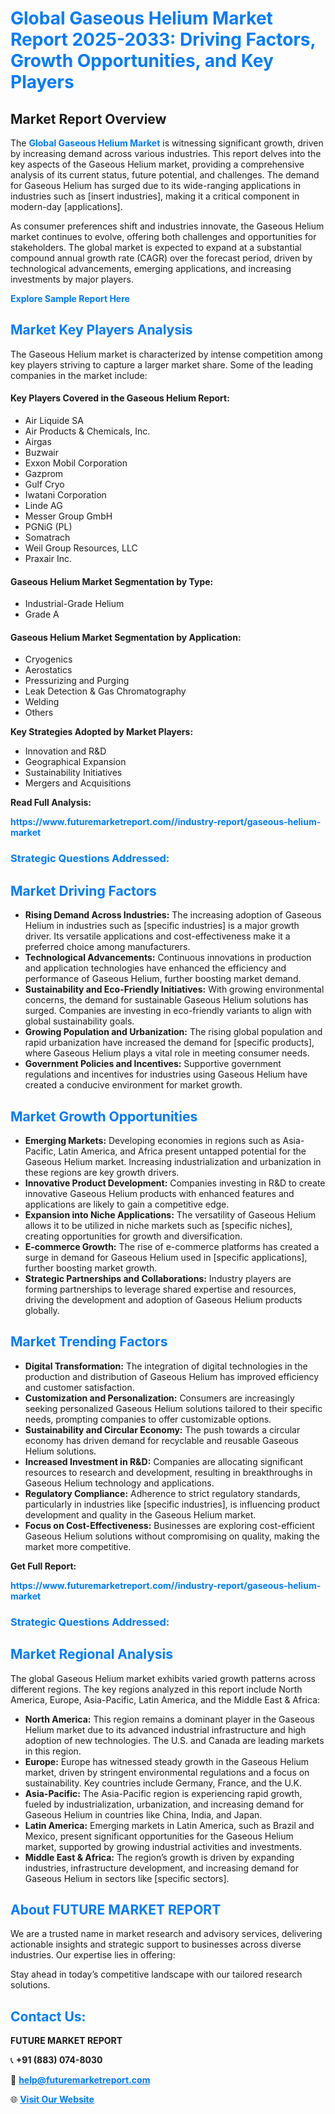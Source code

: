 <h1 style="color: #007BFF;">Global Gaseous Helium Market Report 2025-2033: Driving Factors, Growth Opportunities, and Key Players</h1>

<section id="overview">
<h2>Market Report Overview</h2>
<p>The <a href="https://www.futuremarketreport.com//industry-report/gaseous-helium-market" style="color: #007BFF; text-decoration: none;"><strong>Global Gaseous Helium Market</strong></a> is witnessing significant growth, driven by increasing demand across various industries. This report delves into the key aspects of the Gaseous Helium market, providing a comprehensive analysis of its current status, future potential, and challenges. The demand for Gaseous Helium has surged due to its wide-ranging applications in industries such as [insert industries], making it a critical component in modern-day [applications].</p>
<p>As consumer preferences shift and industries innovate, the Gaseous Helium market continues to evolve, offering both challenges and opportunities for stakeholders. The global market is expected to expand at a substantial compound annual growth rate (CAGR) over the forecast period, driven by technological advancements, emerging applications, and increasing investments by major players.</p>
</section>

<section id="overview">
<p><a href="https://www.futuremarketreport.com//request-sample/reportId=87924" style="color: #007BFF; text-decoration: none;"><strong>Explore Sample Report Here</strong></a></p>
</section>

<section id="key-players">
<h2 style="color: #007BFF;">Market Key Players Analysis</h2>
<p>The Gaseous Helium market is characterized by intense competition among key players striving to capture a larger market share. Some of the leading companies in the market include:</p>
<h4>Key Players Covered in the Gaseous Helium Report:</h4>
<ul><li>Air Liquide SA</li><li>Air Products &amp; Chemicals, Inc.</li><li>Airgas</li><li>Buzwair</li><li>Exxon Mobil Corporation</li><li>Gazprom</li><li>Gulf Cryo</li><li>Iwatani Corporation</li><li>Linde AG</li><li>Messer Group GmbH</li><li>PGNiG (PL)</li><li>Somatrach</li><li>Weil Group Resources, LLC</li><li>Praxair Inc.</li></ul>
<h4>Gaseous Helium Market Segmentation by Type:</h4>
<ul><li>Industrial-Grade Helium</li><li>Grade A</li></ul>

<h4>Gaseous Helium Market Segmentation by Application:</h4>
<ul><li>Cryogenics</li><li>Aerostatics</li><li>Pressurizing and Purging</li><li>Leak Detection &amp; Gas Chromatography</li><li>Welding</li><li>Others</li></ul>
<p><strong>Key Strategies Adopted by Market Players:</strong></p>
<ul>
<li>Innovation and R&D</li>
<li>Geographical Expansion</li>
<li>Sustainability Initiatives</li>
<li>Mergers and Acquisitions</li>
</ul>
</section>

<section>
<p><strong>Read Full Analysis: </strong></p><a href="https://www.futuremarketreport.com//industry-report/gaseous-helium-market" style="color: #007BFF; text-decoration: none;"><strong>https://www.futuremarketreport.com//industry-report/gaseous-helium-market</strong></a>
<h3 style="color: #007BFF;">Strategic Questions Addressed:</h3>
</section>

<section id="driving-factors">
<h2 style="color: #007BFF;">Market Driving Factors</h2>
<ul>
<li><strong>Rising Demand Across Industries:</strong> The increasing adoption of Gaseous Helium in industries such as [specific industries] is a major growth driver. Its versatile applications and cost-effectiveness make it a preferred choice among manufacturers.</li>
<li><strong>Technological Advancements:</strong> Continuous innovations in production and application technologies have enhanced the efficiency and performance of Gaseous Helium, further boosting market demand.</li>
<li><strong>Sustainability and Eco-Friendly Initiatives:</strong> With growing environmental concerns, the demand for sustainable Gaseous Helium solutions has surged. Companies are investing in eco-friendly variants to align with global sustainability goals.</li>
<li><strong>Growing Population and Urbanization:</strong> The rising global population and rapid urbanization have increased the demand for [specific products], where Gaseous Helium plays a vital role in meeting consumer needs.</li>
<li><strong>Government Policies and Incentives:</strong> Supportive government regulations and incentives for industries using Gaseous Helium have created a conducive environment for market growth.</li>
</ul>
</section>

<section id="growth-opportunities">
<h2 style="color: #007BFF;">Market Growth Opportunities</h2>
<ul>
<li><strong>Emerging Markets:</strong> Developing economies in regions such as Asia-Pacific, Latin America, and Africa present untapped potential for the Gaseous Helium market. Increasing industrialization and urbanization in these regions are key growth drivers.</li>
<li><strong>Innovative Product Development:</strong> Companies investing in R&D to create innovative Gaseous Helium products with enhanced features and applications are likely to gain a competitive edge.</li>
<li><strong>Expansion into Niche Applications:</strong> The versatility of Gaseous Helium allows it to be utilized in niche markets such as [specific niches], creating opportunities for growth and diversification.</li>
<li><strong>E-commerce Growth:</strong> The rise of e-commerce platforms has created a surge in demand for Gaseous Helium used in [specific applications], further boosting market growth.</li>
<li><strong>Strategic Partnerships and Collaborations:</strong> Industry players are forming partnerships to leverage shared expertise and resources, driving the development and adoption of Gaseous Helium products globally.</li>
</ul>
</section>

<section id="trending-factors">
<h2 style="color: #007BFF;">Market Trending Factors</h2>
<ul>
<li><strong>Digital Transformation:</strong> The integration of digital technologies in the production and distribution of Gaseous Helium has improved efficiency and customer satisfaction.</li>
<li><strong>Customization and Personalization:</strong> Consumers are increasingly seeking personalized Gaseous Helium solutions tailored to their specific needs, prompting companies to offer customizable options.</li>
<li><strong>Sustainability and Circular Economy:</strong> The push towards a circular economy has driven demand for recyclable and reusable Gaseous Helium solutions.</li>
<li><strong>Increased Investment in R&D:</strong> Companies are allocating significant resources to research and development, resulting in breakthroughs in Gaseous Helium technology and applications.</li>
<li><strong>Regulatory Compliance:</strong> Adherence to strict regulatory standards, particularly in industries like [specific industries], is influencing product development and quality in the Gaseous Helium market.</li>
<li><strong>Focus on Cost-Effectiveness:</strong> Businesses are exploring cost-efficient Gaseous Helium solutions without compromising on quality, making the market more competitive.</li>
</ul>
</section>

<section>
<p><strong>Get Full Report: </strong></p><a href="https://www.futuremarketreport.com//industry-report/gaseous-helium-market" style="color: #007BFF; text-decoration: none;"><strong>https://www.futuremarketreport.com//industry-report/gaseous-helium-market</strong></a>
<h3 style="color: #007BFF;">Strategic Questions Addressed:</h3>
</section>


<section id="regional-analysis">
<h2 style="color: #007BFF;">Market Regional Analysis</h2>
<p>The global Gaseous Helium market exhibits varied growth patterns across different regions. The key regions analyzed in this report include North America, Europe, Asia-Pacific, Latin America, and the Middle East & Africa:</p>
<ul>
<li><strong>North America:</strong> This region remains a dominant player in the Gaseous Helium market due to its advanced industrial infrastructure and high adoption of new technologies. The U.S. and Canada are leading markets in this region.</li>
<li><strong>Europe:</strong> Europe has witnessed steady growth in the Gaseous Helium market, driven by stringent environmental regulations and a focus on sustainability. Key countries include Germany, France, and the U.K.</li>
<li><strong>Asia-Pacific:</strong> The Asia-Pacific region is experiencing rapid growth, fueled by industrialization, urbanization, and increasing demand for Gaseous Helium in countries like China, India, and Japan.</li>
<li><strong>Latin America:</strong> Emerging markets in Latin America, such as Brazil and Mexico, present significant opportunities for the Gaseous Helium market, supported by growing industrial activities and investments.</li>
<li><strong>Middle East & Africa:</strong> The region’s growth is driven by expanding industries, infrastructure development, and increasing demand for Gaseous Helium in sectors like [specific sectors].</li>
</ul>
</section>

<footer>
<h2 style="color: #007BFF;">About FUTURE MARKET REPORT</h2>
<p>We are a trusted name in market research and advisory services, delivering actionable insights and strategic support to businesses across diverse industries. Our expertise lies in offering:</p>

<p>Stay ahead in today’s competitive landscape with our tailored research solutions.</p>

<h2 style="color: #007BFF;">Contact Us:</h2>
<p><strong>FUTURE MARKET REPORT</strong></p>
<p>📞 <strong>+91 (883) 074-8030</strong></p>
<p>📧 <strong><a href="mailto:help@futuremarketreport.com" style="color: #007BFF;">help@futuremarketreport.com</a></strong></p>
<p>🌐 <strong><a href="https://www.futuremarketreport.com/" style="color: #007BFF;">Visit Our Website</a></strong></p>
</footer>